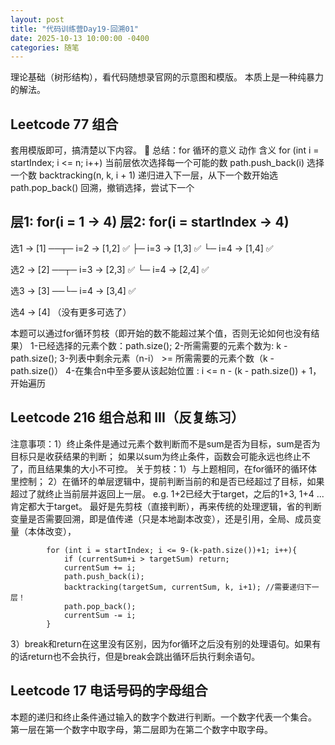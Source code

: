 ```yaml
---
layout: post
title: "代码训练营Day19-回溯01"
date: 2025-10-13 10:00:00 -0400
categories: 随笔
---
```


理论基础（树形结构），看代码随想录官网的示意图和模版。
本质上是一种纯暴力的解法。

## Leetcode 77 组合
套用模版即可，搞清楚以下内容。
🔁 总结：for 循环的意义
动作	含义
for (int i = startIndex; i <= n; i++)	当前层依次选择每一个可能的数
path.push_back(i)	选择一个数
backtracking(n, k, i + 1)	递归进入下一层，从下一个数开始选
path.pop_back()	回溯，撤销选择，尝试下一个

层1: for(i = 1 → 4)      层2: for(i = startIndex → 4)
-----------------------------------------------------
选1 → [1] ──┬─ i=2 → [1,2] ✅
             ├─ i=3 → [1,3] ✅
             └─ i=4 → [1,4] ✅

选2 → [2] ──┬─ i=3 → [2,3] ✅
             └─ i=4 → [2,4] ✅

选3 → [3] ──└─ i=4 → [3,4] ✅

选4 → [4] （没有更多可选了）

本题可以通过for循环剪枝（即开始的数不能超过某个值，否则无论如何也没有结果）
1-已经选择的元素个数：path.size();
2-所需需要的元素个数为: k - path.size();
3-列表中剩余元素（n-i） >= 所需需要的元素个数（k - path.size()）
4-在集合n中至多要从该起始位置 : i <= n - (k - path.size()) + 1，开始遍历

## Leetcode 216 组合总和 III（反复练习）
注意事项：1）终止条件是通过元素个数判断而不是sum是否为目标，sum是否为目标只是收获结果的判断；
如果以sum为终止条件，函数会可能永远也终止不了，而且结果集的大小不可控。
关于剪枝：1）与上题相同，在for循环的循环体里控制；
2）在循环的单层逻辑中，提前判断当前的和是否已经超过了目标，如果超过了就终止当前层并返回上一层。
e.g. 1+2已经大于target，之后的1+3, 1+4 ...肯定都大于target。
最好是先剪枝（直接判断），再来传统的处理逻辑，省的判断变量是否需要回溯，即是值传递（只是本地副本改变），还是引用，全局、成员变量（本体改变），
```
        for (int i = startIndex; i <= 9-(k-path.size())+1; i++){
            if (currentSum+i > targetSum) return;
            currentSum += i;
            path.push_back(i);
            backtracking(targetSum, currentSum, k, i+1); //需要递归下一层！
            path.pop_back();
            currentSum -= i;
        }
```
3）break和return在这里没有区别，因为for循环之后没有别的处理语句。如果有的话return也不会执行，但是break会跳出循环后执行剩余语句。

## Leetcode 17 电话号码的字母组合
本题的递归和终止条件通过输入的数字个数进行判断。一个数字代表一个集合。
第一层在第一个数字中取字母，第二层即为在第二个数字中取字母。






